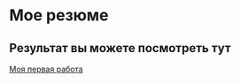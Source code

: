 # Мое резюме

## Результат вы можете посмотреть тут

[Моя первая работа](https://thermojam.github.io/result_cource/)
